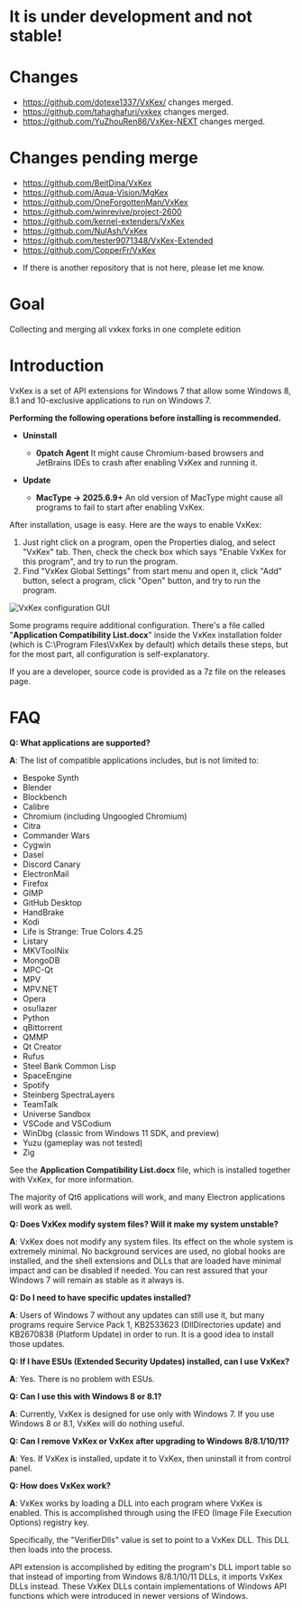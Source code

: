 <h1>It is under development and not stable!</h1>

# Changes
- https://github.com/dotexe1337/VxKex/ changes merged.
- https://github.com/tahaghafuri/vxkex changes merged.
- https://github.com/YuZhouRen86/VxKex-NEXT changes merged.

# Changes pending merge
- https://github.com/BeitDina/VxKex
- https://github.com/Aqua-Vision/MgKex
- https://github.com/OneForgottenMan/VxKex
- https://github.com/winrevive/project-2600
- https://github.com/kernel-extenders/VxKex
- https://github.com/NulAsh/VxKex
- https://github.com/tester9071348/VxKex-Extended
- https://github.com/CopperFr/VxKex
* If there is another repository that is not here, please let me know.

# Goal
Collecting and merging all vxkex forks in one complete edition

Introduction
============

VxKex is a set of API extensions for Windows 7 that allow some Windows 8, 8.1 and 10-exclusive applications to run on Windows 7.

**Performing the following operations before installing is recommended.**

- **Uninstall**
  - **0patch Agent**
    It might cause Chromium-based browsers and JetBrains IDEs to crash after enabling VxKex and running it.

- **Update**
  - **MacType → 2025.6.9+**
    An old version of MacType might cause all programs to fail to start after enabling VxKex.

After installation, usage is easy. Here are the ways to enable VxKex:
1. Just right click on a program, open the Properties dialog, and select "VxKex" tab. Then, check the check box which says "Enable VxKex for this program", and try to run the program.
2. Find "VxKex Global Settings" from start menu and open it, click "Add" button, select a program, click "Open" button, and try to run the program.

![VxKex configuration GUI](/example-screenshot.png)

Some programs require additional configuration. There's a file called "**Application Compatibility List.docx**" inside the VxKex installation folder (which is C:\Program Files\VxKex by default) which details these steps, but for the most part, all configuration is self-explanatory.

If you are a developer, source code is provided as a 7z file on the releases page.

FAQ
===

**Q: What applications are supported?**

**A**: The list of compatible applications includes, but is not limited to:

- Bespoke Synth
- Blender
- Blockbench
- Calibre
- Chromium (including Ungoogled Chromium)
- Citra
- Commander Wars
- Cygwin
- Dasel
- Discord Canary
- ElectronMail
- Firefox
- GIMP
- GitHub Desktop
- HandBrake
- Kodi
- Life is Strange: True Colors 4.25
- Listary
- MKVToolNix
- MongoDB
- MPC-Qt
- MPV
- MPV.NET
- Opera
- osu!lazer
- Python
- qBittorrent
- QMMP
- Qt Creator
- Rufus
- Steel Bank Common Lisp
- SpaceEngine
- Spotify
- Steinberg SpectraLayers
- TeamTalk
- Universe Sandbox
- VSCode and VSCodium
- WinDbg (classic from Windows 11 SDK, and preview)
- Yuzu (gameplay was not tested)
- Zig

See the **Application Compatibility List.docx** file, which is installed together with VxKex, for more information.

The majority of Qt6 applications will work, and many Electron applications will work as well.

**Q: Does VxKex modify system files? Will it make my system unstable?**

**A**: VxKex does not modify any system files. Its effect on the whole system is extremely minimal. No background services are used, no global hooks are installed, and the shell extensions and DLLs that are loaded have minimal impact and can be disabled if needed. You can rest assured that your Windows 7 will remain as stable as it always is.

**Q: Do I need to have specific updates installed?**

**A**: Users of Windows 7 without any updates can still use it, but many programs require Service Pack 1, KB2533623 (DllDirectories update) and KB2670838 (Platform Update) in order to run. It is a good idea to install those updates.

**Q: If I have ESUs (Extended Security Updates) installed, can I use VxKex?**

**A**: Yes. There is no problem with ESUs.

**Q: Can I use this with Windows 8 or 8.1?**

**A**: Currently, VxKex is designed for use only with Windows 7. If you use Windows 8 or 8.1, VxKex will do nothing useful.

**Q: Can I remove VxKex or VxKex after upgrading to Windows 8/8.1/10/11?**

**A**: Yes. If VxKex is installed, update it to VxKex, then uninstall it from control panel.

**Q: How does VxKex work?**

**A**: VxKex works by loading a DLL into each program where VxKex is enabled. This is accomplished through using the IFEO (Image File Execution Options) registry key.

Specifically, the "VerifierDlls" value is set to point to a VxKex DLL. This DLL then loads into the process.

API extension is accomplished by editing the program's DLL import table so that instead of importing from Windows 8/8.1/10/11 DLLs, it imports VxKex DLLs instead. These VxKex DLLs contain implementations of Windows API functions which were introduced in newer versions of Windows.
